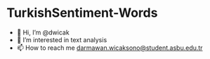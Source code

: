 # TurkishSentiment-Words
- 👋 Hi, I’m @dwicak
- 👀 I’m interested in text analysis
- 📫 How to reach me darmawan.wicaksono@student.asbu.edu.tr
